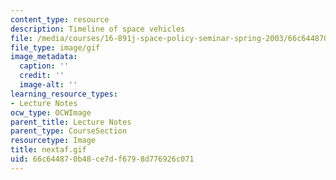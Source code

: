 ```yaml
---
content_type: resource
description: Timeline of space vehicles
file: /media/courses/16-891j-space-policy-seminar-spring-2003/66c644870b48ce7df6798d776926c071_nextaf.gif
file_type: image/gif
image_metadata:
  caption: ''
  credit: ''
  image-alt: ''
learning_resource_types:
- Lecture Notes
ocw_type: OCWImage
parent_title: Lecture Notes
parent_type: CourseSection
resourcetype: Image
title: nextaf.gif
uid: 66c64487-0b48-ce7d-f679-8d776926c071
---
```

